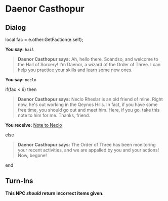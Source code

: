 # Daenor Casthopur
## Dialog

local fac = e.other:GetFaction(e.self);

**You say:** `hail`



>**Daenor Casthopur says:** Ah, hello there, Soandso, and welcome to the Hall of Sorcery! I'm Daenor, a wizard of the Order of Three. I can help you practice your skills and learn some new ones.

**You say:** `neclo`



if(fac < 6) then 



>**Daenor Casthopur says:** Neclo Rheslar is an old friend of mine. Right now, he's out working in the Qeynos Hills. In fact, if you have some free time, you should go out and meet him. Here, if you go, take this note to him for me. Thanks, friend.



**You receive:**  [Note to Neclo](/item/18823)


else



>**Daenor Casthopur says:** The Order of Three has been monitoring your recent activities, and we are appalled by you and your actions! Now, begone!

end

## Turn-Ins



**This NPC *should* return incorrect items given.**
